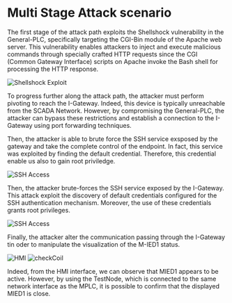 # Multi Stage Attack scenario

The first stage of the attack path exploits the Shellshock vulnerability in the General-PLC, specifically targeting the CGI-Bin module of the Apache web server. This vulnerability enables attackers to inject and execute malicious commands through specially crafted HTTP requests since the CGI (Common Gateway Interface) scripts on Apache invoke the Bash shell for processing the HTTP response.

![Shellshock Exploit](https://github.com/NS-unina/SCASS/tree/master/AttackerNode/images/shellshock.png "Figure: Shellshock Exploit")

To progress further along the attack path, the attacker must perform pivoting to reach the I-Gateway. Indeed, this device is typically unreachable from the SCADA Network. However, by compromising the General-PLC, the attacker can bypass these restrictions and establish a connection to the I-Gateway using port forwarding techniques.

Then, the attacker is able to brute force the SSH service exsposed by the gateway and take the complete control of the endpoint. In fact, this service was exploited by finding the default credential. Therefore, this credential enable us also to gain root priviledge.

![SSH Access](https://github.com/NS-unina/SCASS/tree/master/AttackerNode/images/sshAccess.png "Figure: SSH Access")

Then, the attacker brute-forces the SSH service exposed by the I-Gateway. This attack exploit the discovery of default credentials configured for the SSH authentication mechanism. Moreover, the use of these credentials grants root privileges.

![SSH Access](https://github.com/NS-unina/SCASS/tree/master/AttackerNode/images/sshAccess.png "Figure: SSH Access")

Finally, the attacker alter the communication passing through the I-Gateway tin oder to manipulate the visualization of the M-IED1 status.

![HMI](https://github.com/NS-unina/SCASS/tree/master/AttackerNode/images/HMI.png "Figure: HMI")
![checkCoil](https://github.com/NS-unina/SCASS/tree/master/AttackerNode/images/checkCoil.png "Figure: checkCoil")

Indeed, from the HMI interface, we can observe that MIED1 appears to be active. However, by using the TestNode, which is connected to the same network interface as the MPLC, it is possible to confirm that the displayed MIED1 is close.